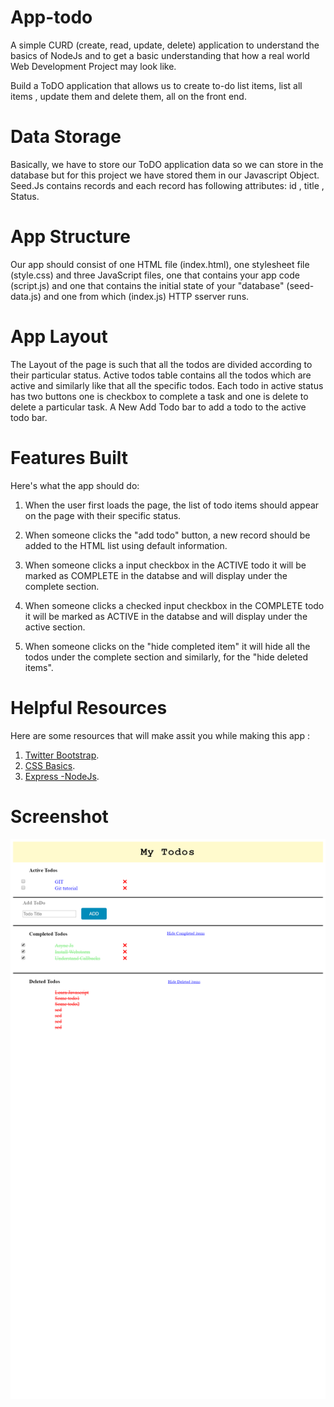 # App-todo

A simple CURD (create, read, update, delete) application to understand the basics of NodeJs and to get a basic understanding that how a real world Web Development Project may look like.

Build a ToDO application that allows us to create to-do list items, list all items , update them and delete them, all on the front end.

# Data Storage

Basically, we have to store our ToDO application data so we can store in the database but for this project we have stored them in our Javascript Object. Seed.Js contains records and each record has following attributes: id , title , Status.

# App Structure

Our app should consist of one HTML file (index.html), one stylesheet file (style.css) and three JavaScript files, one that contains your app code (script.js) and one that contains the initial state of your "database" (seed-data.js) and one from which (index.js) HTTP sserver runs.

# App Layout

The Layout of the page is such that all the todos are divided according to their particular status. Active todos table contains all the todos which are active and similarly like that all the specific todos. Each todo in active status has two buttons one is checkbox to complete a task and one is delete to delete a particular task. A New Add Todo bar to add a todo to the active todo bar.

# Features Built 

Here's what the app should do:
  
   1. When the user first loads the page, the list of todo items should appear on the page with their specific status.
   
   2. When someone clicks the "add todo" button, a new record should be added to the HTML list using default information.  
   
   3. When someone clicks a input checkbox in the ACTIVE todo it will be marked as COMPLETE in the databse and will display under             the complete section.
   
   4. When someone clicks a checked input checkbox in the COMPLETE todo it will be marked as ACTIVE in the databse and will display           under the active section.
   
   5. When someone clicks on the "hide completed item" it will hide all the todos under the complete section and similarly, for the           "hide deleted items".
   
# Helpful Resources
   
  Here are some resources that will make assit you while making this app :

  1. [Twitter Bootstrap](http://getbootstrap.com/docs/4.0/layout/overview/).
  2. [CSS Basics](https://www.w3schools.com/w3css/).
  3. [Express -NodeJs](https://expressjs.com/en/guide/routing.html).
  
# Screenshot

![alt text](https://github.com/mudit212/apptodo/blob/master/app/Screenshots/localhost-3010-(Galaxy%20S5)%20(1).png "Description goes here")
   
 



